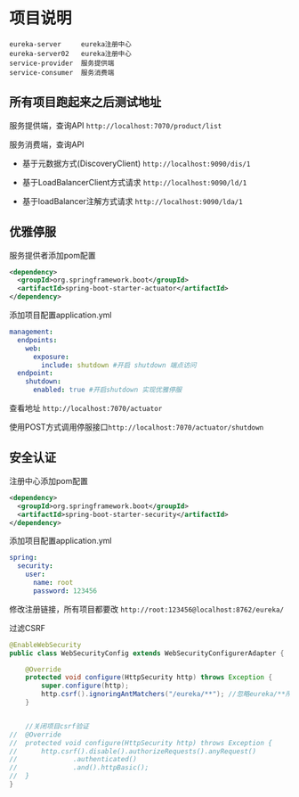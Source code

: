 # 项目说明 #

```
eureka-server     eureka注册中心
eureka-server02   eureka注册中心
service-provider  服务提供端
service-consumer  服务消费端
```

## 所有项目跑起来之后测试地址

服务提供端，查询API
`http://localhost:7070/product/list`

服务消费端，查询API

- 基于元数据方式(DiscoveryClient)
  `http://localhost:9090/dis/1`

- 基于LoadBalancerClient方式请求
  `http://localhost:9090/ld/1`

- 基于loadBalancer注解方式请求
  `http://localhost:9090/lda/1`


## 优雅停服

服务提供者添加pom配置
```xml
<dependency>
  <groupId>org.springframework.boot</groupId>
  <artifactId>spring-boot-starter-actuator</artifactId>
</dependency>
```
添加项目配置application.yml
```yml
management:
  endpoints:
    web:
      exposure:
        include: shutdown #开启 shutdown 端点访问
  endpoint:
    shutdown:
      enabled: true #开启shutdown 实现优雅停服
```
查看地址
`http://localhost:7070/actuator`

使用POST方式调用停服接口`http://localhost:7070/actuator/shutdown`

## 安全认证

注册中心添加pom配置
```xml
<dependency>
  <groupId>org.springframework.boot</groupId>
  <artifactId>spring-boot-starter-security</artifactId>
</dependency>
```

添加项目配置application.yml
```yml
spring:
  security:
    user:
      name: root
      password: 123456
```

修改注册链接，所有项目都要改
`http://root:123456@localhost:8762/eureka/`

过滤CSRF
```java
@EnableWebSecurity
public class WebSecurityConfig extends WebSecurityConfigurerAdapter {

	@Override
	protected void configure(HttpSecurity http) throws Exception {
		super.configure(http);
		http.csrf().ignoringAntMatchers("/eureka/**"); //忽略eureka/**所有请求安全控制
	}


	//关闭项目csrf验证
//	@Override
//	protected void configure(HttpSecurity http) throws Exception {
//		http.csrf().disable().authorizeRequests().anyRequest()
//				.authenticated()
//				.and().httpBasic();
//	}
}
```